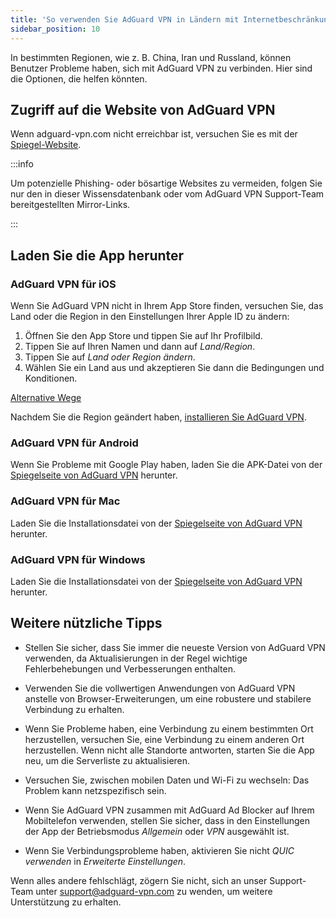 ```yaml
---
title: 'So verwenden Sie AdGuard VPN in Ländern mit Internetbeschränkungen'
sidebar_position: 10
---
```


In bestimmten Regionen, wie z. B. China, Iran und Russland, können Benutzer Probleme haben, sich mit AdGuard VPN zu verbinden. Hier sind die Optionen, die helfen könnten.

## Zugriff auf die Website von AdGuard VPN

Wenn adguard-vpn.com nicht erreichbar ist, versuchen Sie es mit der [Spiegel-Website](https://adguardvpn-help.com/).

:::info

Um potenzielle Phishing- oder bösartige Websites zu vermeiden, folgen Sie nur den in dieser Wissensdatenbank oder vom AdGuard VPN Support-Team bereitgestellten Mirror-Links.

:::

## Laden Sie die App herunter

### AdGuard VPN für iOS

Wenn Sie AdGuard VPN nicht in Ihrem App Store finden, versuchen Sie, das Land oder die Region in den Einstellungen Ihrer Apple ID zu ändern:

1. Öffnen Sie den App Store und tippen Sie auf Ihr Profilbild.
1. Tippen Sie auf Ihren Namen und dann auf *Land/Region*.
1. Tippen Sie auf *Land oder Region ändern*.
1. Wählen Sie ein Land aus und akzeptieren Sie dann die Bedingungen und Konditionen.

[Alternative Wege](https://support.apple.com/en-us/HT201389)

Nachdem Sie die Region geändert haben, [installieren Sie AdGuard VPN](https://apps.apple.com/us/app/adguard-vpn-unlimited-fast/id1525373602).

### AdGuard VPN für Android

Wenn Sie Probleme mit Google Play haben, laden Sie die APK-Datei von der [Spiegelseite von AdGuard VPN](https://adguardvpn-help.com/android/overview.html) herunter.

### AdGuard VPN für Mac

Laden Sie die Installationsdatei von der [Spiegelseite von AdGuard VPN](https://adguardvpn-help.com/windows/overview.html) herunter.

### AdGuard VPN für Windows

Laden Sie die Installationsdatei von der [Spiegelseite von AdGuard VPN](https://adguardvpn-help.com/mac/overview.html) herunter.

## Weitere nützliche Tipps

- Stellen Sie sicher, dass Sie immer die neueste Version von AdGuard VPN verwenden, da Aktualisierungen in der Regel wichtige Fehlerbehebungen und Verbesserungen enthalten.

- Verwenden Sie die vollwertigen Anwendungen von AdGuard VPN anstelle von Browser-Erweiterungen, um eine robustere und stabilere Verbindung zu erhalten.

- Wenn Sie Probleme haben, eine Verbindung zu einem bestimmten Ort herzustellen, versuchen Sie, eine Verbindung zu einem anderen Ort herzustellen. Wenn nicht alle Standorte antworten, starten Sie die App neu, um die Serverliste zu aktualisieren.

- Versuchen Sie, zwischen mobilen Daten und Wi-Fi zu wechseln: Das Problem kann netzspezifisch sein.

- Wenn Sie AdGuard VPN zusammen mit AdGuard Ad Blocker auf Ihrem Mobiltelefon verwenden, stellen Sie sicher, dass in den Einstellungen der App der Betriebsmodus *Allgemein* oder *VPN* ausgewählt ist.

- Wenn Sie Verbindungsprobleme haben, aktivieren Sie nicht *QUIC verwenden* in *Erweiterte Einstellungen*.

Wenn alles andere fehlschlägt, zögern Sie nicht, sich an unser Support-Team unter support@adguard-vpn.com zu wenden, um weitere Unterstützung zu erhalten.

